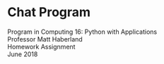 # Chat Program 

Program in Computing 16: Python with Applications\
Professor Matt Haberland\
Homework Assignment\
June 2018


